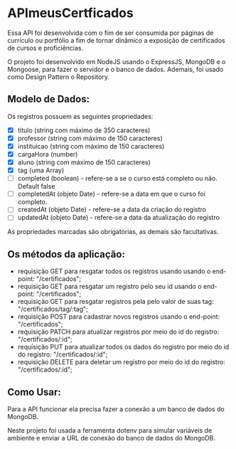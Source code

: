 # APImeusCertficados

Essa API foi desenvolvida com o fim de ser consumida por páginas de currículo ou portfólio a fim de tornar dinâmico a exposição de certificados de cursos e proficiências.

O projeto foi desenvolvido em NodeJS usando o ExpressJS, MongoDB e o Mongoose, para fazer o servidor e o banco de dados. Ademais, foi usado como Design Pattern o Repository.

## Modelo de Dados:

Os registros possuem as seguintes propriedades:

- [x] titulo (string com máximo de 350 caracteres)
- [x] professor (string com máximo de 150 caracteres)
- [x] instituicao (string com máximo de 150 caracteres)
- [x] cargaHora (number)
- [x] aluno (string com máximo de 150 caracteres)
- [x] tag (uma Array)
- [ ] completed (boolean) - refere-se a se o curso está completo ou não. Default false
- [ ] completedAt (objeto Date) - refere-se a data em que o curso foi completo.
- [ ] createdAt (objeto Date) - refere-se a data da criação do registro
- [ ] updatedAt (objeto Date) - refere-se a data da atualização do registro

As propriedades marcadas são obrigatórias, as demais são facultativas.

## Os métodos da aplicação:

- requisição GET para resgatar todos os registros usando usando o end-point: "/certificados";
- requisição GET para resgatar um registro pelo seu id usando o end-point: "/certificados";
- requisição GET para resgatar registros pela pelo valor de suas tag: "/certificados/tag/:tag";
- requisição POST para cadastrar novos registros usando o end-point: "/certificados";
- requisição PATCH para atualizar registros por meio do id do registro: "/certificados/:id";
- requisição PUT para atualizar todos os dados do registro por meio do id do registro: "/certificados/:id";
- requisição DELETE para deletar um registro por meio do id do registro: "/certificados/:id";

## Como Usar:

Para a API funcionar ela precisa fazer a conexão a um banco de dados do MongoDB.

Neste projeto foi usada a ferramenta dotenv para simular variáveis de ambiente e enviar a URL de conexão do banco de dados do MongoDB.